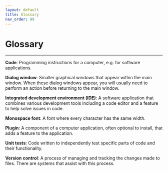 ```yaml
---
layout: default
title: Glossary
nav_order: 99
---
```


# Glossary

---
**Code**: Programming instructions for a computer, e.g. for software applications.

**Dialog window**: Smaller graphical windows that appear within the main window. When these dialog windows appear, you will usually need to perform an action before returning to the main window.

**Integrated development environment (IDE)**: A software application that combines various development tools including a code editor and a feature to help solve issues in code.

**Monospace font**: A font where every character has the same width. 

**Plugin**: A component of a computer application, often optional to install, that adds a feature to the application. 

**Unit tests**: Code written to independently test specific parts of code and their functionality. 

**Version control**: A process of managing and tracking the changes made to files. There are systems that assist with this process.